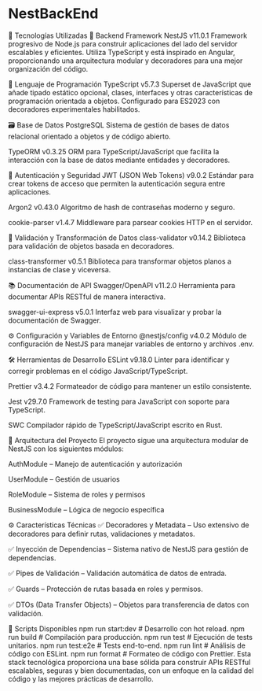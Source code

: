 # NestBackEnd

🚀 Tecnologías Utilizadas
🧠 Backend Framework
NestJS v11.0.1
Framework progresivo de Node.js para construir aplicaciones del lado del servidor escalables y eficientes. Utiliza TypeScript y está inspirado en Angular, proporcionando una arquitectura modular y decoradores para una mejor organización del código.

🧾 Lenguaje de Programación
TypeScript v5.7.3
Superset de JavaScript que añade tipado estático opcional, clases, interfaces y otras características de programación orientada a objetos. Configurado para ES2023 con decoradores experimentales habilitados.

🗃️ Base de Datos
PostgreSQL
Sistema de gestión de bases de datos relacional orientado a objetos y de código abierto.

TypeORM v0.3.25
ORM para TypeScript/JavaScript que facilita la interacción con la base de datos mediante entidades y decoradores.

🔐 Autenticación y Seguridad
JWT (JSON Web Tokens) v9.0.2
Estándar para crear tokens de acceso que permiten la autenticación segura entre aplicaciones.

Argon2 v0.43.0
Algoritmo de hash de contraseñas moderno y seguro.

cookie-parser v1.4.7
Middleware para parsear cookies HTTP en el servidor.

🔄 Validación y Transformación de Datos
class-validator v0.14.2
Biblioteca para validación de objetos basada en decoradores.

class-transformer v0.5.1
Biblioteca para transformar objetos planos a instancias de clase y viceversa.

📚 Documentación de API
Swagger/OpenAPI v11.2.0
Herramienta para documentar APIs RESTful de manera interactiva.

swagger-ui-express v5.0.1
Interfaz web para visualizar y probar la documentación de Swagger.

⚙️ Configuración y Variables de Entorno
@nestjs/config v4.0.2
Módulo de configuración de NestJS para manejar variables de entorno y archivos .env.

🛠️ Herramientas de Desarrollo
ESLint v9.18.0
Linter para identificar y corregir problemas en el código JavaScript/TypeScript.

Prettier v3.4.2
Formateador de código para mantener un estilo consistente.

Jest v29.7.0
Framework de testing para JavaScript con soporte para TypeScript.

SWC
Compilador rápido de TypeScript/JavaScript escrito en Rust.

🧱 Arquitectura del Proyecto
El proyecto sigue una arquitectura modular de NestJS con los siguientes módulos:

AuthModule – Manejo de autenticación y autorización

UserModule – Gestión de usuarios

RoleModule – Sistema de roles y permisos

BusinessModule – Lógica de negocio específica

⚙️ Características Técnicas
✅ Decoradores y Metadata – Uso extensivo de decoradores para definir rutas, validaciones y metadatos.

✅ Inyección de Dependencias – Sistema nativo de NestJS para gestión de dependencias.

✅ Pipes de Validación – Validación automática de datos de entrada.

✅ Guards – Protección de rutas basada en roles y permisos.

✅ DTOs (Data Transfer Objects) – Objetos para transferencia de datos con validación.

🧪 Scripts Disponibles
npm run start:dev     # Desarrollo con hot reload.
npm run build         # Compilación para producción.
npm run test          # Ejecución de tests unitarios.
npm run test:e2e      # Tests end-to-end.
npm run lint          # Análisis de código con ESLint.
npm run format        # Formateo de código con Prettier.
Esta stack tecnológica proporciona una base sólida para construir APIs RESTful escalables, seguras y bien documentadas, con un enfoque en la calidad del código y las mejores prácticas de desarrollo.
